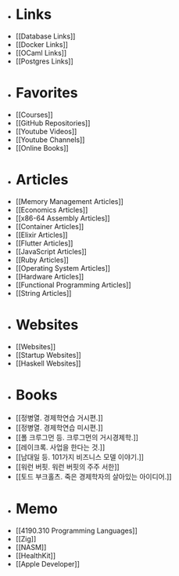 - # Links
- [[Database Links]]
- [[Docker Links]]
- [[OCaml Links]]
- [[Postgres Links]]
- # Favorites
- [[Courses]]
- [[GitHub Repositories]]
- [[Youtube Videos]]
- [[Youtube Channels]]
- [[Online Books]]
- # Articles
- [[Memory Management Articles]]
- [[Economics Articles]]
- [[x86-64 Assembly Articles]]
- [[Container Articles]]
- [[Elixir Articles]]
- [[Flutter Articles]]
- [[JavaScript Articles]]
- [[Ruby Articles]]
- [[Operating System Articles]]
- [[Hardware Articles]]
- [[Functional Programming Articles]]
- [[String Articles]]
- # Websites
- [[Websites]]
- [[Startup Websites]]
- [[Haskell Websites]]
- # Books
- [[정병열. 경제학연습 거시편.]]
- [[정병열. 경제학연습 미시편.]]
- [[폴 크루그먼 등. 크루그먼의 거시경제학.]]
- [[레이크록. 사업을 한다는 것.]]
- [[남대일 등. 101가지 비즈니스 모델 이야기.]]
- [[워런 버핏. 워런 버핏의 주주 서한]]
- [[토드 부크홀츠. 죽은 경제학자의 살아있는 아이디어.]]
- # Memo
- [[4190.310 Programming Languages]]
- [[Zig]]
- [[NASM]]
- [[HealthKit]]
- [[Apple Developer]]